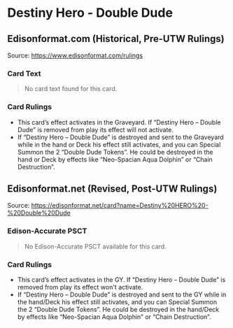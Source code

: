 # Destiny Hero - Double Dude

## Edisonformat.com (Historical, Pre-UTW Rulings)

Source: https://www.edisonformat.com/rulings

### Card Text

> No card text found for this card.

### Card Rulings

*   This card’s effect activates in the Graveyard. If “Destiny Hero – Double Dude” is removed from play its effect will not activate.
*   If “Destiny Hero – Double Dude” is destroyed and sent to the Graveyard while in the hand or Deck his effect still activates, and you can Special Summon the 2 “Double Dude Tokens”. He could be destroyed in the hand or Deck by effects like “Neo-Spacian Aqua Dolphin” or “Chain Destruction”.

## Edisonformat.net (Revised, Post-UTW Rulings)

Source: https://edisonformat.net/card?name=Destiny%20HERO%20-%20Double%20Dude

### Edison-Accurate PSCT

> No Edison-Accurate PSCT available for this card.

### Card Rulings

*   This card’s effect activates in the GY. If “Destiny Hero – Double Dude” is removed from play its effect won't activate.
*   If “Destiny Hero – Double Dude” is destroyed and sent to the GY while in the hand/Deck his effect still activates, and you can Special Summon the 2 “Double Dude Tokens”. He could be destroyed in the hand/Deck by effects like “Neo-Spacian Aqua Dolphin” or “Chain Destruction”.
            